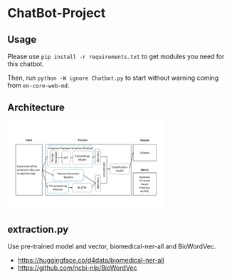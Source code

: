 # ChatBot-Project

## Usage
Please use `pip install -r requirements.txt` to get modules you need for this chatbot.

Then, run `python -W ignore Chatbot.py` to start without warning coming from `en-core-web-md`.

## Architecture
<img src="https://github.com/YiHsiu7893/ChatBot-Project/blob/main/images/architecture.jpg" width=70% height=70%>


## extraction.py
Use pre-trained model and vector, biomedical-ner-all and BioWordVec.
* https://huggingface.co/d4data/biomedical-ner-all
* https://github.com/ncbi-nlp/BioWordVec
